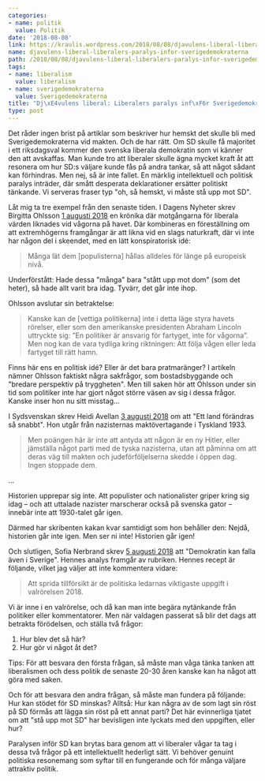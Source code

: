 ```yaml
---
categories:
- name: politik
  value: Politik
date: '2018-08-08'
link: https://kraulis.wordpress.com/2018/08/08/djavulens-liberal-liberalers-paralys-infor-sverigedemokraterna/
name: djavulens-liberal-liberalers-paralys-infor-sverigedemokraterna
path: /2018/08/08/djavulens-liberal-liberalers-paralys-infor-sverigedemokraterna/
tags:
- name: liberalism
  value: liberalism
- name: sverigedemokraterna
  value: Sverigedemokraterna
title: "Dj\xE4vulens liberal: Liberalers paralys inf\xF6r Sverigedemokraterna"
type: post
---
```

Det råder ingen brist på artiklar som beskriver hur hemskt det skulle bli med Sverigedemokraterna vid makten. Och de har rätt. Om SD skulle få majoritet i ett riksdagsval kommer den svenska liberala demokratin som vi känner den att avskaffas. Man kunde tro att liberaler skulle ägna mycket kraft åt att resonera om hur SD:s väljare kunde fås på andra tankar, så att något sådant kan förhindras. Men nej, så är inte fallet. En märklig intellektuell och politisk paralys inträder, där smått desperata deklarationer ersätter politiskt tänkande. Vi serveras fraser typ "oh, så hemskt, vi måste stå upp mot SD". 



Låt mig ta tre exempel från den senaste tiden. I Dagens Nyheter skrev Birgitta Ohlsson [1 augusti 2018](https://www.dn.se/ledare/kolumner/framlingsfientliga-antidemokrater-har-flyt-da-galler-det-att-halla-kursen/) en krönika där motgångarna för liberala värden liknades vid vågorna på havet. Där kombineras en föreställning om att extremhögerns framgångar är att likna vid en slags naturkraft, där vi inte har någon del i skeendet, med en lätt konspiratorisk idé:

> Många lät dem [populisterna] hållas alldeles för länge på europeisk nivå.

Underförstått: Hade dessa "många" bara "stått upp mot dom" (som det heter), så hade allt varit bra idag. Tyvärr, det går inte ihop.

Ohlsson avslutar sin betraktelse:

> Kanske kan de [vettiga politikerna] inte i detta läge styra havets rörelser, eller som den amerikanske presidenten Abraham Lincoln uttryckte sig: ”En politiker är ansvarig för fartyget, inte för vågorna”. Men nog kan de vara tydliga kring riktningen: Att följa vågen eller leda fartyget till rätt hamn.

Finns här ens en politisk idé? Eller är det bara pratmaränger? I artikeln nämner Ohlsson faktiskt några sakfrågor, som bostadsbyggande och "bredare perspektiv på tryggheten". Men till saken hör att Ohlsson under sin tid som politiker inte har gjort något större väsen av sig i dessa frågor. Kanske inser hon nu sitt misstag...

I Sydsvenskan skrev Heidi Avellan [3 augusti 2018](https://www.sydsvenskan.se/2018-08-03/ett-land-forandras-sa-snabbt) om att "Ett land förändras så snabbt". Hon utgår från nazisternas maktövertagande i Tyskland 1933.

> Men poängen här är inte att antyda att någon är en ny Hitler, eller jämställa något parti med de tyska nazisterna, utan att påminna om att deras väg till makten och judeförföljelserna skedde i öppen dag. Ingen stoppade dem.

...

Historien upprepar sig inte. Att populister och nationalister griper kring sig idag – och att uttalade nazister marscherar också på svenska gator – innebär inte att 1930-talet går igen.

Därmed har skribenten kakan kvar samtidigt som hon behåller den: Nejdå, historien går inte igen. Men ser ni inte! Historien går igen!

Och slutligen, Sofia Nerbrand skrev [5 augusti 2018](https://www.dn.se/ledare/signerat/sofia-nerbrand-demokratin-kan-falla-aven-i-sverige/) att "Demokratin kan falla även i Sverige". Hennes analys framgår av rubriken. Hennes recept är följande, vilket jag väljer att inte kommentera vidare:

> Att sprida tillförsikt är de politiska ledarnas viktigaste uppgift i valrörelsen 2018.

Vi är inne i en valrörelse, och då kan man inte begära nytänkande från politiker eller kommentatorer. Men när valdagen passerat så blir det dags att betrakta förödelsen, och ställa två frågor:

1. Hur blev det så här?
2. Hur gör vi något åt det?

Tips: För att besvara den första frågan, så måste man våga tänka tanken att liberalismen och dess politik de senaste 20-30 åren kanske kan ha något att göra med saken.

Och för att besvara den andra frågan, så måste man fundera på följande: Hur kan stödet för SD minskas? Alltså: Hur kan några av de som lagt sin röst på SD förmås att lägga sin röst på ett annat parti? Det här evinnerliga tjatet om att "stå upp mot SD" har bevisligen inte lyckats med den uppgiften, eller hur?

Paralysen inför SD kan brytas bara genom att vi liberaler vågar ta tag i dessa två frågor på ett intellektuellt hederligt sätt. Vi behöver genuint politiska resonemang som syftar till en fungerande och för många väljare attraktiv politik.

